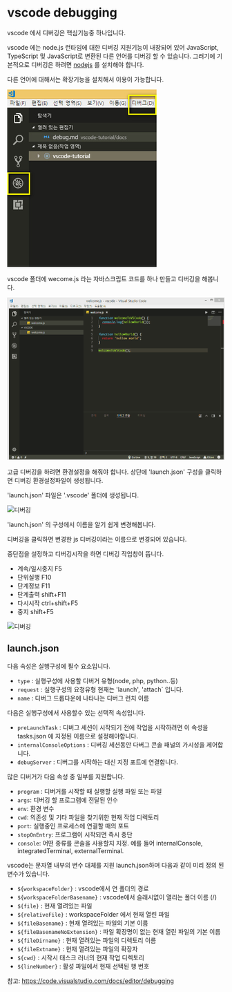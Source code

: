 # vscode debugging
vscode 에서 디버깅은 핵심기능중 하나입니다.

vscode 에는 node.js 런타임에 대한 디버깅 지원기능이 내장되어 있어 JavaScript, TypeScript 및 JavaScript로 변환된 다른 언어를 디버깅 할 수 있습니다.
그러기에 기본적으로 디버깅은 하려면 [nodejs](https://nodejs.org) 를 설치해야 합니다.

다른 언어에 대해서는 확장기능을 설치해서 이용이 가능합니다.

![디버깅](./img/0046.jpg)

vscode 폴더에 wecome.js 라는 자바스크립트 코드를 하나 만들고 디버깅을 해봅니다.

![디버깅](./img/0046.gif)

고급 디버깅을 하려면 환경설정을 해줘야 합니다.  상단에 'launch.json' 구성을 클릭하면 디버깅 환경설정파일이 생성됩니다.

'launch.json' 파일은 '.vscode' 폴더에 생성됩니다.

![디버깅](./img/0047.gif)


'launch.json' 의 구성에서 이름을 알기 쉽게 변경해봅니다.

디버깅을 클릭하면 변경한 js 디버깅이라는 이름으로 변경되어 있습니다. 

중단점을 설정하고 디버깅시작을 하면 디버깅 작업창이 뜹니다.

- 계속/일시중지 F5
- 단위실행 F10
- 단계정보 F11
- 단계출력 shift+F11 
- 다시시작 ctrl+shift+F5
- 중지 shift+F5

![디버깅](./img/0048.gif)


## launch.json

다음 속성은 실행구성에 필수 요소입니다.

- `type` : 실행구성에 사용할 디버거 유형(node, php, python..등)
- `request` : 실행구성의 요청유형 현재는 'launch', 'attach` 입니다.
- `name` : 디버그 드롭다운에 나타나는 디버그 런치 이름

다음은 실행구성에서 사용할수 있는 선택적 속성입니다.

- `preLaunchTask` : 디버그 세션이 시작되기 전에 작업을 시작하려면 이 속성을 tasks.json 에 지정된 이름으로 설정해야합니다.
- `internalConsoleOptions` : 디버깅 세션동안 다버그 콘솔 패널의 가시성을 제어합니다.
- `debugServer` : 디버그를 시작하는 대신 지정 포트에 연결합니다.

많은 디버거가 다음 속성 중 일부를 지원합니다.

- `program` : 디버거를 시작할 때 실행할 실행 파일 또는 파일
- `args`: 디버깅 할 프로그램에 전달된 인수
- `env`: 환경 변수
- `cwd`: 의존성 및 기타 파일을 찾기위한 현재 작업 디렉토리
- `port`: 실행중인 프로세스에 연결할 때의 포트
- `stopOnEntry`: 프로그램이 시작되면 즉시 중단
- `console`: 어떤 종류를 콘솔을 사용할지 지정. 예를 들어 internalConsole, integratedTerminal, externalTerminal.

vscode는 문자열 내부의 변수 대체를 지원 launch.json하며 다음과 같이 미리 정의 된 변수가 있습니다.

- `${workspaceFolder}` : vscode에서 연 폴더의 경로
- `${workspaceFolderBasename}` : vscode에서 슬래시없이 열리는 폴더 이름 (/)
- `${file}` : 현재 열려있는 파일
- `${relativeFile}` : workspaceFolder 에서 현재 열린 파일
- `${fileBasename}` : 현재 열려있는 파일의 기본 이름
- `${fileBasenameNoExtension}` : 파일 확장명이 없는 현재 열린 파일의 기본 이름
- `${fileDirname}` : 현재 열려있는 파일의 디렉토리 이름
- `${fileExtname}` : 현재 열려있는 파일의 확장자
- `${cwd}` : 시작시 태스크 러너의 현재 작업 디렉토리
- `${lineNumber}` : 활성 파일에서 현재 선택된 행 번호


참고: https://code.visualstudio.com/docs/editor/debugging

<br>